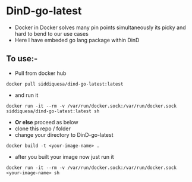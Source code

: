 # DinD-go-latest
- Docker in Docker solves many pin points simultaneously its picky and hard to bend to our use cases
- Here I have embeded go lang package within DinD 


## To use:-
- Pull from docker hub
```
docker pull siddiquesa/dind-go-latest:latest
```
- and run it
```
docker run -it --rm -v /var/run/docker.sock:/var/run/docker.sock  siddiquesa/dind-go-latest:latest sh
```
- **Or else** proceed as below
- clone this repo / folder
- change your directory to DinD-go-latest
```
docker build -t <your-image-name> .
```
- after you built your image now just run it
```
docker run -it --rm -v /var/run/docker.sock:/var/run/docker.sock  <your-image-name> sh
```
